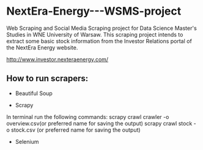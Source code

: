 # NextEra-Energy---WSMS-project
Web Scraping and Social Media Scraping project for Data Science Master's Studies in WNE University of Warsaw. This scraping project intends to extract some basic stock information from the Investor Relations portal of the NextEra Energy website.

http://www.investor.nexteraenergy.com/

## How to run scrapers:

- Beautiful Soup


- Scrapy

In terminal run the following commands:
scrapy crawl crawler -o overview.csv(or preferred name for saving the output)
scrapy crawl stock -o stock.csv (or preferred name for saving the output)

- Selenium
